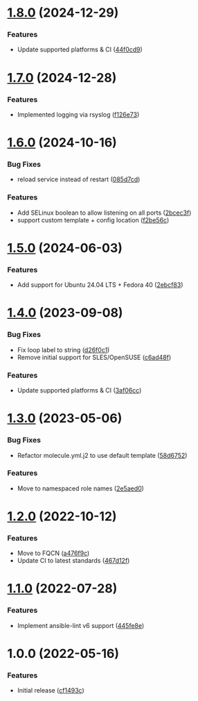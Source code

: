 # [1.8.0](https://github.com/de-it-krachten/ansible-role-haproxy/compare/v1.7.0...v1.8.0) (2024-12-29)


### Features

* Update supported platforms & CI ([44f0cd9](https://github.com/de-it-krachten/ansible-role-haproxy/commit/44f0cd9b5032e4dc02418d7914961e0030fd2751))

# [1.7.0](https://github.com/de-it-krachten/ansible-role-haproxy/compare/v1.6.0...v1.7.0) (2024-12-28)


### Features

* Implemented logging via rsyslog ([f126e73](https://github.com/de-it-krachten/ansible-role-haproxy/commit/f126e738eb2239da03f433182c87137643b02516))

# [1.6.0](https://github.com/de-it-krachten/ansible-role-haproxy/compare/v1.5.0...v1.6.0) (2024-10-16)


### Bug Fixes

* reload service instead of restart ([085d7cd](https://github.com/de-it-krachten/ansible-role-haproxy/commit/085d7cdd92bc79ab0a84c584767ad2ce20d5cb21))


### Features

* Add SELinux boolean to allow listening on all ports ([2bcec3f](https://github.com/de-it-krachten/ansible-role-haproxy/commit/2bcec3f625224a883c4cbc02ae8c8636395f7229))
* support custom template + config location ([f2be56c](https://github.com/de-it-krachten/ansible-role-haproxy/commit/f2be56cb784c126a381856156adf961faa338748))

# [1.5.0](https://github.com/de-it-krachten/ansible-role-haproxy/compare/v1.4.0...v1.5.0) (2024-06-03)


### Features

* Add support for Ubuntu 24.04 LTS + Fedora 40 ([2ebcf83](https://github.com/de-it-krachten/ansible-role-haproxy/commit/2ebcf83b9605ae9ef745426c93e6672279364817))

# [1.4.0](https://github.com/de-it-krachten/ansible-role-haproxy/compare/v1.3.0...v1.4.0) (2023-09-08)


### Bug Fixes

* Fix loop label to string ([d26f0c1](https://github.com/de-it-krachten/ansible-role-haproxy/commit/d26f0c16cbfe2c95e14db6ead051bd0ffe0f5714))
* Remove initial support for SLES/OpenSUSE ([c6ad48f](https://github.com/de-it-krachten/ansible-role-haproxy/commit/c6ad48f885bb51fcea87134a05194649dc8e5632))


### Features

* Update supported platforms & CI ([3af06cc](https://github.com/de-it-krachten/ansible-role-haproxy/commit/3af06cc4c61c352eba2c36f59876255fc38fc8e4))

# [1.3.0](https://github.com/de-it-krachten/ansible-role-haproxy/compare/v1.2.0...v1.3.0) (2023-05-06)


### Bug Fixes

* Refactor molecule.yml.j2 to use default template ([58d6752](https://github.com/de-it-krachten/ansible-role-haproxy/commit/58d67520ee5d016695e12623092b39f097e1bbd6))


### Features

* Move to namespaced role names ([2e5aed0](https://github.com/de-it-krachten/ansible-role-haproxy/commit/2e5aed06900692a40de31e46aebc6546f079b7ac))

# [1.2.0](https://github.com/de-it-krachten/ansible-role-haproxy/compare/v1.1.0...v1.2.0) (2022-10-12)


### Features

* Move to FQCN ([a476f9c](https://github.com/de-it-krachten/ansible-role-haproxy/commit/a476f9cff8fa8c126a7bcfb82ecf211422aacf8b))
* Update CI to latest standards ([467d12f](https://github.com/de-it-krachten/ansible-role-haproxy/commit/467d12f8d6043fb6f486ec2ab8d2550541b10f6d))

# [1.1.0](https://github.com/de-it-krachten/ansible-role-haproxy/compare/v1.0.0...v1.1.0) (2022-07-28)


### Features

* Implement ansible-lint v6 support ([445fe8e](https://github.com/de-it-krachten/ansible-role-haproxy/commit/445fe8eecabdc404ace1a025440b7135f9d548ba))

# 1.0.0 (2022-05-16)


### Features

* Initial release ([cf1493c](https://github.com/de-it-krachten/ansible-role-haproxy/commit/cf1493cea2ebe1200776b6f7dedbce39b50e1cee))
